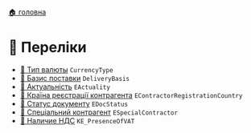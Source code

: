 ﻿[🏠 головна](../README.MD)

# 🎲 Переліки

- [🎲 Тип валюты](./CurrencyType.md) `CurrencyType`
- [🎲 Базис поставки](./DeliveryBasis.md) `DeliveryBasis`
- [🎲 Актуальність](./EActuality.md) `EActuality`
- [🎲 Країна реєстрації контрагента](./EContractorRegistrationCountry.md) `EContractorRegistrationCountry`
- [🎲 Статус документу](./EDocStatus.md) `EDocStatus`
- [🎲 Спеціальний контрагент](./ESpecialContractor.md) `ESpecialContractor`
- [🎲 Наличие НДС](./KE_PresenceOfVAT.md) `KE_PresenceOfVAT`
